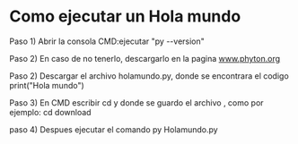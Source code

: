 # Como ejecutar un Hola mundo

Paso 1) Abrir la consola CMD:ejecutar "py --version" 

Paso 2) En caso de no tenerlo, descargarlo en la pagina www.phyton.org 

Paso 2) Descargar el archivo holamundo.py, donde se encontrara el codigo print("Hola mundo")

Paso 3) En CMD escribir cd y donde se guardo el archivo , como por ejemplo: cd download

paso 4) Despues ejecutar el comando py Holamundo.py 
